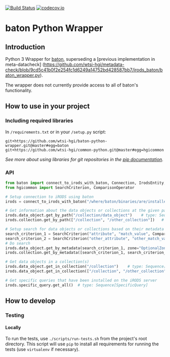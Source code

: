 [![Build Status](https://travis-ci.org/wtsi-hgi/python-common.svg)](https://travis-ci.org/wtsi-hgi/python-baton-wrapper)
[![codecov.io](https://codecov.io/github/wtsi-hgi/python-baton-wrapper/coverage.svg?branch=master)](https://codecov.io/github/wtsi-hgi/python-baton-wrapper?branch=master)

# baton Python Wrapper


## Introduction
Python 3 Wrapper for [baton](https://github.com/wtsi-npg/baton), superseding a 
[previous implementation in meta-datacheck]
(https://github.com/wtsi-hgi/metadata-check/blob/9cd5c41b0f2e254fc1d6249a14752bd428587bb7/irods_baton/baton_wrapper.py).

The wrapper does not currently provide access to all of baton's functionality.


## How to use in your project
### Including required libraries
In ``/requirements.txt`` or in your ``/setup.py`` script:
```
git+https://github.com/wtsi-hgi/baton-python-wrapper.git@master#egg=baton
git+https://github.com/wtsi-hgi/common-python.git@master#egg=hgicommon
```
*See more about using libraries for git repositories in the 
[pip documentation](https://pip.readthedocs.org/en/1.1/requirements.html#git).*


### API
```python
from baton import connect_to_irods_with_baton, Connection, IrodsEntity, IrodsMetadata, DataObject, Collection, SpecificQuery
from hgicommon import SearchCriterion, ComparisonOperator

# Setup connection to iRODS using baton
irods = connect_to_irods_with_baton("/where/baton/binaries/are/installed/") # type: Connection

# Get information about the data objects or collections at the given path(s) in iRODS
irods.data_object.get_by_path("/collection/data_object")    # type: Sequence[DataObject]:
irods.collection.get_by_path(["/collection", "/other_collection"])   # type: Sequence[Collection]:

# Setup search for data objects or collections based on their metadata
search_criterion_1 = SearchCriterion("attribute", "match_value", ComparisonOperator.EQUALS)
search_criterion_2 = SearchCriterion("other_attribute", "other_match_value", ComparisonOperator.LESS_THAN)
# Do search
irods.data_object.get_by_metadata(search_criterion_1, zone="OptionalZoneRestriction")   # type: Sequence[DataObject]
irods.collection.get_by_metadata([search_criterion_1, search_criterion_2])   # type: Sequence[Collection]

# Get data objects in a collection(s)
irods.data_object.get_in_collection("/collection")    # type: Sequence[DataObject]
irods.data_object.get_in_collection(["/collection", "/other_collection"])   # type: Sequence[DataObject]

# Get specific queries that have been installed on the iRODS server
irods.specific_query.get_all()  # type: Sequence[SpecificQuery]
```


## How to develop
### Testing
#### Locally
To run the tests, use ``./scripts/run-tests.sh`` from the project's root directory. This script will use ``pip`` to 
install all requirements for running the tests (use `virtualenv` if necessary).
